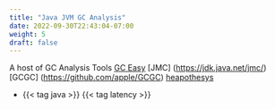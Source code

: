 ```yaml
---
title: "Java JVM GC Analysis"
date: 2022-09-30T22:43:04-07:00
weight: 5
draft: false
---
```

A host of GC Analysis Tools
[GC Easy](https://gceasy.io/index.jsp#features)
[JMC] (https://jdk.java.net/jmc/)
[GCGC] (https://github.com/apple/GCGC)
[heapothesys](https://aws.amazon.com/jp/blogs/opensource/introducing-heapothesys-an-open-source-java-gc-latency-benchmark-with-predictable-allocation-rates)

- {{< tag java >}} {{< tag latency >}}
